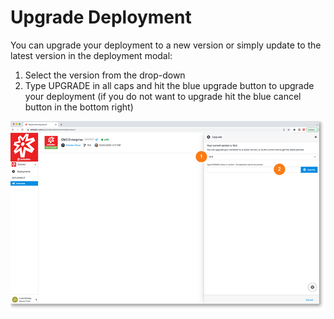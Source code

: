 # Upgrade Deployment

You can upgrade your deployment to a new version or simply update to the latest version in the deployment modal:

1. Select the version from the drop-down
2. Type UPGRADE in all caps and hit the blue upgrade button to upgrade your deployment (if you do not want to upgrade hit the blue cancel button in the bottom right)

<a href="../../../images/infra-deployment-upgrade-lg.jpg" target="_blank"><img src="../../../images/infra-deployment-upgrade.jpg" style="margin: auto; display: block"></a>

	